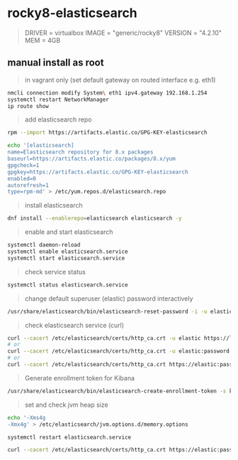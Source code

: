 # rocky8-elasticsearch

> DRIVER = virtualbox
> IMAGE = "generic/rocky8"
> VERSION = "4.2.10"
> MEM = 4GB

## manual install as root

> in vagrant only (set default gateway on routed interface e.g. eth1)

```bash
nmcli connection modify System\ eth1 ipv4.gateway 192.168.1.254
systemctl restart NetworkManager
ip route show
```

> add elasticsearch repo

```bash
rpm --import https://artifacts.elastic.co/GPG-KEY-elasticsearch

echo '[elasticsearch]
name=Elasticsearch repository for 8.x packages
baseurl=https://artifacts.elastic.co/packages/8.x/yum
gpgcheck=1
gpgkey=https://artifacts.elastic.co/GPG-KEY-elasticsearch
enabled=0
autorefresh=1
type=rpm-md' > /etc/yum.repos.d/elasticsearch.repo
```

> install elasticsearch

```bash
dnf install --enablerepo=elasticsearch elasticsearch -y
```

> enable and start elasticsearch

```bash
systemctl daemon-reload
systemctl enable elasticsearch.service
systemctl start elasticsearch.service
```

> check service status

```bash
systemctl status elasticsearch.service
```

> change default superuser (elastic) password interactively

```bash
/usr/share/elasticsearch/bin/elasticsearch-reset-password -i -u elastic
```

> check elasticsearch service (curl)

```bash
curl --cacert /etc/elasticsearch/certs/http_ca.crt -u elastic https://localhost:9200
# or
curl --cacert /etc/elasticsearch/certs/http_ca.crt -u elastic:password https://localhost:9200
# or
curl --cacert /etc/elasticsearch/certs/http_ca.crt https://elastic:password@localhost:9200
```

> Generate enrollment token for Kibana

```bash
/usr/share/elasticsearch/bin/elasticsearch-create-enrollment-token -s kibana --url https://192.168.1.151:9200
```

> set and check jvm heap size

```bash
echo '-Xms4g
-Xmx4g' > /etc/elasticsearch/jvm.options.d/memory.options

systemctl restart elasticsearch.service

curl --cacert /etc/elasticsearch/certs/http_ca.crt https://elastic:password@localhost:9200/_nodes/_all/jvm?pretty
```

